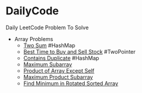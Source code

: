 # DailyCode

Daily LeetCode Problem To Solve

- Array Problems
  - [Two Sum](https://leetcode.com/problems/two-sum/) #HashMap
  - [Best Time to Buy and Sell Stock](https://leetcode.com/problems/best-time-to-buy-and-sell-stock/) #TwoPointer
  - [Contains Duplicate](https://leetcode.com/problems/contains-duplicate/) #HashMap
  - [Maximum Subarray](https://leetcode.com/problems/maximum-subarray/)
  - [Product of Array Except Self](https://leetcode.com/problems/product-of-array-except-self/)
  - [Maximum Product Subarray](https://leetcode.com/problems/maximum-product-subarray/)
  - [Find Minimum in Rotated Sorted Array](https://leetcode.com/problems/find-minimum-in-rotated-sorted-array/)
